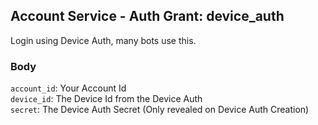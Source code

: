 ## Account Service - Auth Grant: device_auth

Login using Device Auth, many bots use this.

### Body

`account_id`: Your Account Id <br/>
`device_id`: The Device Id from the Device Auth <br/>
`secret`: The Device Auth Secret (Only revealed on Device Auth Creation)
